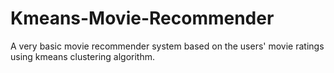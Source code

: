 # Kmeans-Movie-Recommender
A very basic movie recommender system based on the users' movie ratings using kmeans clustering algorithm. 
